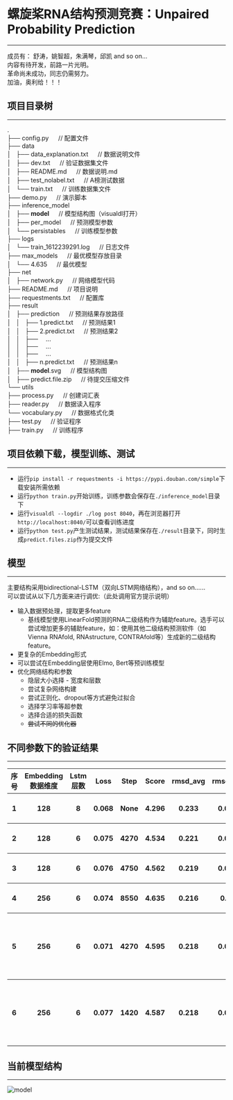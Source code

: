 # 螺旋桨RNA结构预测竞赛：Unpaired Probability Prediction  
***
成员有： 舒涛，姚智超，朱满琴，邱凯 and so on...  
内容有待开发，前路一片光明。  
革命尚未成功，同志仍需努力。  
加油，奥利给！！！

## 项目目录树
***
.  
├── config.py           &#8195;    // 配置文件  
├── data  
│   ├── data_explanation.txt   &#8195;             // 数据说明文件  
│   ├── dev.txt                &#8195;             // 验证数据集文件  
│   ├── README.md              &#8195;             // 数据说明.md  
│   ├── test_nolabel.txt       &#8195;             // A榜测试数据  
│   └── train.txt              &#8195;             // 训练数据集文件  
├── demo.py            &#8195;      // 演示脚本  
├── inference_model  
│   ├── __model__      &#8195;      // 模型结构图（visualdl打开）  
│   ├── per_model      &#8195;     // 预测模型参数  
│   └── persistables   &#8195;     // 训练模型参数  
├── logs  
│   └── train_1612239291.log       &#8195;         // 日志文件  
├── max_models         &#8195;    // 最优模型存放目录   
│   └── 4.635          &#8195;         // 最优模型  
├── net  
│   ├── network.py          &#8195;     // 网络模型代码  
├── README.md               &#8195;     // 项目说明  
├── requestments.txt        &#8195;     // 配置库  
├── result  
│   ├── prediction          &#8195;     // 预测结果存放路径  
│   │   ├── 1.predict.txt   &#8195;     // 预测结果1  
│   │   ├── 2.predict.txt   &#8195;     // 预测结果2  
│   │   ├──&#8195;  ...  
│   │   ├──&#8195;  ...  
│   │   ├──&#8195;  ...  
│   │   ├── n.predict.txt   &#8195;     // 预测结果n  
│   ├── __model__.svg       &#8195;     // 模型结构图  
│   ├── predict.file.zip    &#8195;     // 待提交压缩文件  
└── utils  
    ├── process.py          &#8195;     // 创建词汇表  
    ├── reader.py           &#8195;     // 数据读入程序  
    └── vocabulary.py       &#8195;     // 数据格式化类  
├── test.py                 &#8195;     // 验证程序  
├── train.py                &#8195;     // 训练程序  


## 项目依赖下载，模型训练、测试  
***
* 运行`pip install -r requestments -i https://pypi.douban.com/simple`下载安装所需依赖  
* 运行`python train.py`开始训练，训练参数会保存在`./inference_model`目录下  
* 运行`visualdl --logdir ./log post 8040`，再在浏览器打开`http://localhost:8040/`可以查看训练进度  
* 运行`python test.py`产生测试结果，测试结果保存在`./result`目录下，同时生成`predict.files.zip`作为提交文件  

## 模型
***
主要结构采用bidirectional-LSTM（双向LSTM网络结构），and so on......  
可以尝试从以下几方面来进行调优:（此处调用官方提示说明）  
* 输入数据预处理，提取更多feature
    * 基线模型使用LinearFold预测的RNA二级结构作为辅助feature。选手可以尝试增加更多的辅助feature，如：使用其他二级结构预测软件（如Vienna RNAfold, RNAstructure, CONTRAfold等）生成新的二级结构feature。
* 更复杂的Embedding形式
* 可以尝试在Embedding层使用Elmo, Bert等预训练模型
* 优化网络结构和参数
    * 隐层大小选择 - 宽度和层数
    * 尝试复杂网络构建
    * 尝试正则化、dropout等方式避免过拟合
    * 选择学习率等超参数
    * 选择合适的损失函数
    * ~~尝试不同的优化器~~

## 不同参数下的验证结果
***
<table>
    <thead>
        <tr>
            <th>序号</th>
            <th>Embedding数据维度</th>
            <th>Lstm 层数</th>
            <th>Loss</th>
            <th>Step</th>
            <th>Score</th>
            <th>rmsd_avg</th>
            <th>rmsd_std</th>
            <th>时间</th>
            <th>备注</th>
        </tr>
    </thead>
    <tbody>
        <tr>
            <th>1</th>
            <th>128</th>
            <th>8</th>
            <th>0.068</th>
            <th>None</th>
            <th>4.296</th>
            <th>0.233</th>
            <th>0.041</th>
            <th>2021-02-19 09:01</th>
            <th>None</th>
        </tr>
        <tr>
            <th>2</th>
            <th>128</th>
            <th>6</th>
            <th>0.075</th>
            <th>4270</th>
            <th>4.534</th>
            <th>0.221</th>
            <th>0.046</th>
            <th>2021-02-19 09:42</th>
            <th>None</th>
        </tr>
        <tr>
            <th>3</th>
            <th>128</th>
            <th>6</th>
            <th>0.076</th>
            <th>4750</th>
            <th>4.562</th>
            <th>0.219</th>
            <th>0.048</th>
            <th>2021-02-19 10:06</th>
            <th>None</th>
        </tr>
        <tr>
            <th>4</th>
            <th>256</th>
            <th>6</th>
            <th>0.074</th>
            <th>8550</th>
            <th>4.635</th>
            <th>0.216</th>
            <th>0.05</th>
            <th>2021-02-20 09:05</th>
            <th>None</th>
        </tr>
        <tr>
            <th>5</th>
            <th>256</th>
            <th>6</th>
            <th>0.071</th>
            <th>4270</th>
            <th>4.595</th>
            <th>0.218</th>
            <th>0.049</th>
            <th>2021-02-22 09:45</th>
            <th>续4的模型参数继续训练</th>
        </tr>
        <tr>
            <th>6</th>
            <th>256</th>
            <th>6</th>
            <th>0.077</th>
            <th>1420</th>
            <th>4.587</th>
            <th>0.218</th>
            <th>0.054</th>
            <th>2021-03-01 10:15</th>
            <th>续4的模型参数继续训练</th>
        </tr>
    </tbody>
</table>


## 当前模型结构
***  
![model](https://github.com/NameLacker/RNA_Prediction/blob/master/result/__model__.svg)